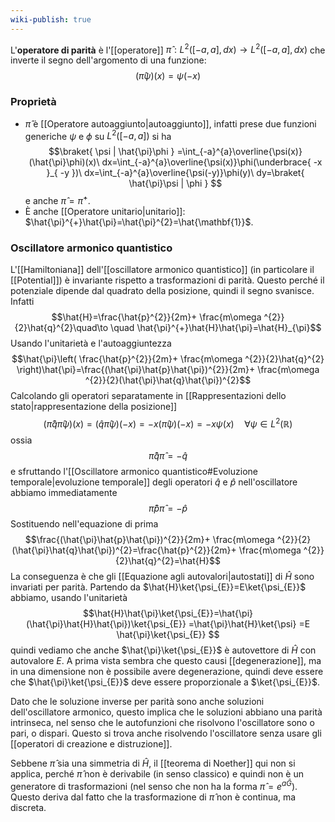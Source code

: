 ```yaml
---
wiki-publish: true
---
```

L'**operatore di parità** è l'[[operatore]] $\hat{\pi}:L^{2}([-a,a],dx)\to L^{2}([-a,a],dx)$ che inverte il segno dell'argomento di una funzione:
$$(\hat{\pi}\psi)(x)=\psi(-x)$$
### Proprietà
- $\hat{\pi}$ è [[Operatore autoaggiunto|autoaggiunto]], infatti prese due funzioni generiche $\psi$ e $\phi$ su $L^{2}([-a,a])$ si ha $$\braket{ \psi | \hat{\pi}\phi } =\int_{-a}^{a}\overline{\psi(x)}(\hat{\pi}\phi)(x)\ dx=\int_{-a}^{a}\overline{\psi(x)}\phi(\underbrace{ -x }_{ -y })\ dx=\int_{-a}^{a}\overline{\psi(-y)}\phi(y)\ dy=\braket{ \hat{\pi}\psi | \phi } $$e anche $\hat{\pi}=\hat{\pi}^{+}$.
- È anche [[Operatore unitario|unitario]]: $\hat{\pi}^{+}\hat{\pi}=\hat{\pi}^{2}=\hat{\mathbf{1}}$.
### Oscillatore armonico quantistico
L'[[Hamiltoniana]] dell'[[oscillatore armonico quantistico]] (in particolare il [[Potential]]) è invariante rispetto a trasformazioni di parità. Questo perché il potenziale dipende dal quadrato della posizione, quindi il segno svanisce. Infatti
$$\hat{H}=\frac{\hat{p}^{2}}{2m}+ \frac{m\omega ^{2}}{2}\hat{q}^{2}\quad\to \quad \hat{\pi}^{+}\hat{H}\hat{\pi}=\hat{H}_{\pi}$$
Usando l'unitarietà e l'autoaggiuntezza
$$\hat{\pi}\left( \frac{\hat{p}^{2}}{2m}+ \frac{m\omega ^{2}}{2}\hat{q}^{2} \right)\hat{\pi}=\frac{(\hat{\pi}\hat{p}\hat{\pi})^{2}}{2m}+ \frac{m\omega ^{2}}{2}(\hat{\pi}\hat{q}\hat{\pi})^{2}$$
Calcolando gli operatori separatamente in [[Rappresentazioni dello stato|rappresentazione della posizione]]
$$(\hat{\pi}\hat{q}\hat{\pi}\psi)(x)=(\hat{q}\hat{\pi}\psi)(-x)=-x(\hat{\pi}\psi)(-x)=-x\psi(x)\quad \forall \psi \in L^{2}(\mathbb{R})$$ossia
$$\hat{\pi}\hat{q}\hat{\pi}=-\hat{q}$$
e sfruttando l'[[Oscillatore armonico quantistico#Evoluzione temporale|evoluzione temporale]] degli operatori $\hat{q}$ e $\hat{p}$ nell'oscillatore abbiamo immediatamente
$$\hat{\pi}\hat{p}\hat{\pi}=-\hat{p}$$
Sostituendo nell'equazione di prima
$$\frac{(\hat{\pi}\hat{p}\hat{\pi})^{2}}{2m}+ \frac{m\omega ^{2}}{2}(\hat{\pi}\hat{q}\hat{\pi})^{2}=\frac{\hat{p}^{2}}{2m}+ \frac{m\omega ^{2}}{2}\hat{q}^{2}=\hat{H}$$
La conseguenza è che gli [[Equazione agli autovalori|autostati]] di $\hat{H}$ sono invariati per parità. Partendo da $\hat{H}\ket{\psi_{E}}=E\ket{\psi_{E}}$ abbiamo, usando l'unitarietà
$$\hat{H}\hat{\pi}\ket{\psi_{E}}=\hat{\pi}(\hat{\pi}\hat{H}\hat{\pi})\ket{\psi_{E}} =\hat{\pi}\hat{H}\ket{\psi} =E \hat{\pi}\ket{\psi_{E}}  $$
quindi vediamo che anche $\hat{\pi}\ket{\psi_{E}}$ è autovettore di $\hat{H}$ con autovalore $E$. A prima vista sembra che questo causi [[degenerazione]], ma in una dimensione non è possibile avere degenerazione, quindi deve essere che $\hat{\pi}\ket{\psi_{E}}$ deve essere proporzionale a $\ket{\psi_{E}}$.

Dato che le soluzione inverse per parità sono anche soluzioni dell'oscillatore armonico, questo implica che le soluzioni abbiano una parità intrinseca, nel senso che le autofunzioni che risolvono l'oscillatore sono o pari, o dispari. Questo si trova anche risolvendo l'oscillatore senza usare gli [[operatori di creazione e distruzione]].

Sebbene $\hat{\pi}$ sia una simmetria di $\hat{H}$, il [[teorema di Noether]] qui non si applica, perché $\hat{\pi}$ non è derivabile (in senso classico) e quindi non è un generatore di trasformazioni (nel senso che non ha la forma $\hat{\pi}=e^{a \hat{G}}$). Questo deriva dal fatto che la trasformazione di $\hat{\pi}$ non è continua, ma discreta.